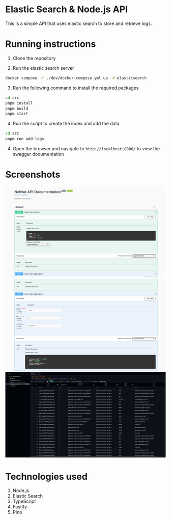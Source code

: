 # Elastic Search & Node.js API

This is a simple API that uses elastic search to store and retrieve logs.

# Running instructions

1. Clone the repository

2. Run the elastic search server

```bash
docker compose -f ./dev/docker-compose.yml up -d elasticsearch
```

3. Run the following command to install the required packages

```bash
cd src
pnpm install
pnpm build
pnpm start
```

4. Run the script to create the index and add the data

```bash
cd src
pnpm run add-logs
```

4. Open the browser and navigate to `http://localhost:8080/` to view the swagger documentation

# Screenshots

![alt text](image.png)
![alt text](image-1.png)
![alt text](image-3.png)

# Technologies used

1. Node.js
2. Elastic Search
3. TypeScript
4. Fastify
5. Pino
